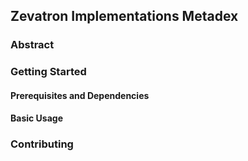 ## Zevatron Implementations Metadex
### Abstract
### Getting Started
#### Prerequisites and Dependencies
#### Basic Usage
### Contributing